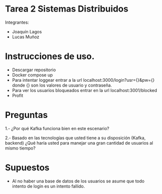 # Tarea 2 Sistemas Distribuidos 
Integrantes:
- Joaquín Lagos
- Lucas Muñoz

# Instrucciones de uso.
- Descargar repositorio
- Docker compose up
- Para intentar loggear entrar a la url localhost:3000/login?usr={}&pw={} donde {} son los valores de usuario y contraseña.
- Para ver los usuarios bloqueados entrar en la url localhost:3001/blocked
- Profit

# Preguntas

1.- ¿Por qué Kafka funciona bien en este escenario?

2.- Basado en las tecnologías que usted tiene a su disposición (Kafka, backend) ¿Qué haría usted para manejar
una gran cantidad de usuarios al mismo tiempo?

# Supuestos
- Al no haber una base de datos de los usuarios se asume que todo intento de login es un intento fallido.
